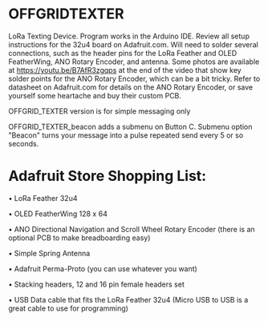 # OFFGRIDTEXTER
LoRa Texting Device. Program works in the Arduino IDE. Review all setup instructions for the 32u4 board on Adafruit.com. Will need to solder several connections, such as the header pins for the LoRa Feather and OLED FeatherWing, ANO Rotary Encoder, and antenna. Some photos are available at https://youtu.be/B7AfR3zgqps at the end of the video that show key solder points for the ANO Rotary Encoder, which can be a bit tricky. Refer to datasheet on Adafruit.com for details on the ANO Rotary Encoder, or save yourself some heartache and buy their custom PCB.

OFFGRID_TEXTER version is for simple messaging only

OFFGRID_TEXTER_beacon adds a submenu on Button C. Submenu option "Beacon" turns your message into a pulse repeated send every 5 or so seconds.

# Adafruit Store Shopping List:

• LoRa Feather 32u4

• OLED FeatherWing 128 x 64

• ANO Directional Navigation and Scroll Wheel Rotary Encoder (there is an optional PCB to make breadboarding easy)

• Simple Spring Antenna

• Adafruit Perma-Proto (you can use whatever you want)

• Stacking headers, 12 and 16 pin female headers set

• USB Data cable that fits the LoRa Feather 32u4 (Micro USB to USB is a great cable to use for programming)







